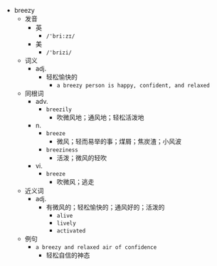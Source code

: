 - breezy
  - 发音
    - 英
      - `/'bri:zɪ/`
    - 美
      - `/'brizi/`
  - 词义
    - adj.
      - 轻松愉快的
        - `a breezy person is happy, confident, and relaxed`
  - 同根词
    - adv.
      - `breezily`
        - 吹微风地；通风地；轻松活泼地
    - n.
      - `breeze`
        - 微风；轻而易举的事；煤屑；焦炭渣；小风波
      - `breeziness`
        - 活泼；微风的轻吹
    - vi.
      - `breeze`
        - 吹微风；逃走
  - 近义词
    - adj.
      - 有微风的；轻松愉快的；通风好的；活泼的
        - `alive`
        - `lively`
        - `activated`
  - 例句
    - `a breezy and relaxed air of confidence`
      - 轻松自信的神态

